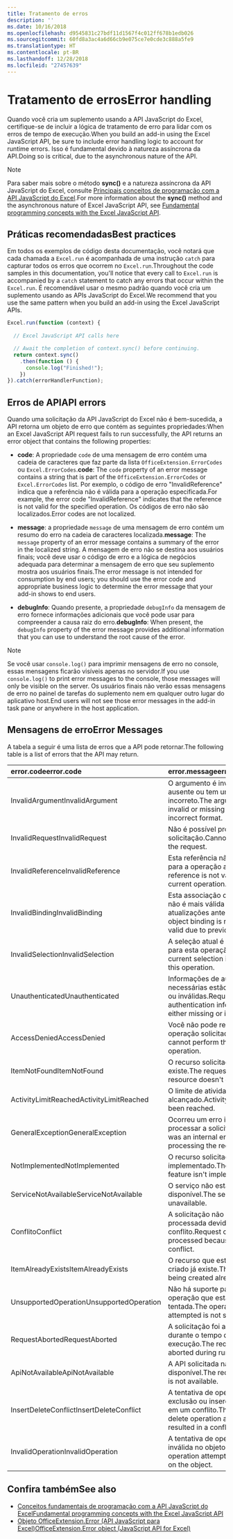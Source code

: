 ```yaml
---
title: Tratamento de erros
description: ''
ms.date: 10/16/2018
ms.openlocfilehash: d9545831c27bdf11d1567f4c012ff678b1edb026
ms.sourcegitcommit: 60fd8a3ac4a6d66cb9e075ce7e0cde3c888a5fe9
ms.translationtype: HT
ms.contentlocale: pt-BR
ms.lasthandoff: 12/28/2018
ms.locfileid: "27457639"
---
```

# <a name="error-handling"></a><span data-ttu-id="5ca24-102">Tratamento de erros</span><span class="sxs-lookup"><span data-stu-id="5ca24-102">Error handling</span></span>

<span data-ttu-id="5ca24-103">Quando você cria um suplemento usando a API JavaScript do Excel, certifique-se de incluir a lógica de tratamento de erro para lidar com os erros de tempo de execução.</span><span class="sxs-lookup"><span data-stu-id="5ca24-103">When you build an add-in using the Excel JavaScript API, be sure to include error handling logic to account for runtime errors.</span></span> <span data-ttu-id="5ca24-104">Isso é fundamental devido à natureza assíncrona da API.</span><span class="sxs-lookup"><span data-stu-id="5ca24-104">Doing so is critical, due to the asynchronous nature of the API.</span></span>

> [!NOTE]
> <span data-ttu-id="5ca24-105">Para saber mais sobre o método **sync()** e a natureza assíncrona da API JavaScript do Excel, consulte [Principais conceitos de programação com a API JavaScript do Excel](excel-add-ins-core-concepts.md).</span><span class="sxs-lookup"><span data-stu-id="5ca24-105">For more information about the **sync()** method and the asynchronous nature of Excel JavaScript API, see [Fundamental programming concepts with the Excel JavaScript API](excel-add-ins-core-concepts.md).</span></span>

## <a name="best-practices"></a><span data-ttu-id="5ca24-106">Práticas recomendadas</span><span class="sxs-lookup"><span data-stu-id="5ca24-106">Best practices</span></span>

<span data-ttu-id="5ca24-107">Em todos os exemplos de código desta documentação, você notará que cada chamada a `Excel.run` é acompanhada de uma instrução `catch` para capturar todos os erros que ocorrem no `Excel.run`.</span><span class="sxs-lookup"><span data-stu-id="5ca24-107">Throughout the code samples in this documentation, you'll notice that every call to `Excel.run` is accompanied by a `catch` statement to catch any errors that occur within the `Excel.run`.</span></span> <span data-ttu-id="5ca24-108">É recomendável usar o mesmo padrão quando você cria um suplemento usando as APIs JavaScript do Excel.</span><span class="sxs-lookup"><span data-stu-id="5ca24-108">We recommend that you use the same pattern when you build an add-in using the Excel JavaScript APIs.</span></span>

```js
Excel.run(function (context) {
  
  // Excel JavaScript API calls here

  // Await the completion of context.sync() before continuing.
  return context.sync()
    .then(function () {
      console.log("Finished!");
    })
}).catch(errorHandlerFunction);
```

## <a name="api-errors"></a><span data-ttu-id="5ca24-109">Erros de API</span><span class="sxs-lookup"><span data-stu-id="5ca24-109">API errors</span></span>

<span data-ttu-id="5ca24-110">Quando uma solicitação da API JavaScript do Excel não é bem-sucedida, a API retorna um objeto de erro que contém as seguintes propriedades:</span><span class="sxs-lookup"><span data-stu-id="5ca24-110">When an Excel JavaScript API request fails to run successfully, the API returns an error object that contains the following properties:</span></span>

- <span data-ttu-id="5ca24-111">**code**:  A propriedade `code` de uma mensagem de erro contém uma cadeia de caracteres que faz parte da lista `OfficeExtension.ErrorCodes` ou `Excel.ErrorCodes`.</span><span class="sxs-lookup"><span data-stu-id="5ca24-111">**code**:  The `code` property of an error message contains a string that is part of the `OfficeExtension.ErrorCodes` or `Excel.ErrorCodes` list.</span></span> <span data-ttu-id="5ca24-112">Por exemplo, o código de erro "InvalidReference" indica que a referência não é válida para a operação especificada.</span><span class="sxs-lookup"><span data-stu-id="5ca24-112">For example, the error code "InvalidReference" indicates that the reference is not valid for the specified operation.</span></span> <span data-ttu-id="5ca24-113">Os códigos de erro não são localizados.</span><span class="sxs-lookup"><span data-stu-id="5ca24-113">Error codes are not localized.</span></span>

- <span data-ttu-id="5ca24-114">**message**: a propriedade `message` de uma mensagem de erro contém um resumo do erro na cadeia de caracteres localizada.</span><span class="sxs-lookup"><span data-stu-id="5ca24-114">**message**: The `message` property of an error message contains a summary of the error in the localized string.</span></span> <span data-ttu-id="5ca24-115">A mensagem de erro não se destina aos usuários finais; você deve usar o código de erro e a lógica de negócios adequada para determinar a mensagem de erro que seu suplemento mostra aos usuários finais.</span><span class="sxs-lookup"><span data-stu-id="5ca24-115">The error message is not intended for consumption by end users; you should use the error code and appropriate business logic to determine the error message that your add-in shows to end users.</span></span>

- <span data-ttu-id="5ca24-116">**debugInfo**: Quando presente, a propriedade `debugInfo` da mensagem de erro fornece informações adicionais que você pode usar para compreender a causa raiz do erro.</span><span class="sxs-lookup"><span data-stu-id="5ca24-116">**debugInfo**: When present, the `debugInfo` property of the error message provides additional information that you can use to understand the root cause of the error.</span></span>

> [!NOTE]
> <span data-ttu-id="5ca24-117">Se você usar `console.log()` para imprimir mensagens de erro no console, essas mensagens ficarão visíveis apenas no servidor.</span><span class="sxs-lookup"><span data-stu-id="5ca24-117">If you use `console.log()` to print error messages to the console, those messages will only be visible on the server.</span></span> <span data-ttu-id="5ca24-118">Os usuários finais não verão essas mensagens de erro no painel de tarefas do suplemento nem em qualquer outro lugar do aplicativo host.</span><span class="sxs-lookup"><span data-stu-id="5ca24-118">End users will not see those error messages in the add-in task pane or anywhere in the host application.</span></span>

## <a name="error-messages"></a><span data-ttu-id="5ca24-119">Mensagens de erro</span><span class="sxs-lookup"><span data-stu-id="5ca24-119">Error Messages</span></span>

<span data-ttu-id="5ca24-120">A tabela a seguir é uma lista de erros que a API pode retornar.</span><span class="sxs-lookup"><span data-stu-id="5ca24-120">The following table is a list of errors that the API may return.</span></span>

|<span data-ttu-id="5ca24-121">error.code</span><span class="sxs-lookup"><span data-stu-id="5ca24-121">error.code</span></span> | <span data-ttu-id="5ca24-122">error.message</span><span class="sxs-lookup"><span data-stu-id="5ca24-122">error.message</span></span> |
|:----------|:--------------|
|<span data-ttu-id="5ca24-123">InvalidArgument</span><span class="sxs-lookup"><span data-stu-id="5ca24-123">InvalidArgument</span></span> |<span data-ttu-id="5ca24-124">O argumento é inválido, está ausente ou tem um formato incorreto.</span><span class="sxs-lookup"><span data-stu-id="5ca24-124">The argument is invalid or missing or has an incorrect format.</span></span>|
|<span data-ttu-id="5ca24-125">InvalidRequest</span><span class="sxs-lookup"><span data-stu-id="5ca24-125">InvalidRequest</span></span>  |<span data-ttu-id="5ca24-126">Não é possível processar a solicitação.</span><span class="sxs-lookup"><span data-stu-id="5ca24-126">Cannot process the request.</span></span>|
|<span data-ttu-id="5ca24-127">InvalidReference</span><span class="sxs-lookup"><span data-stu-id="5ca24-127">InvalidReference</span></span>|<span data-ttu-id="5ca24-128">Esta referência não é válida para a operação atual.</span><span class="sxs-lookup"><span data-stu-id="5ca24-128">This reference is not valid for the current operation.</span></span>|
|<span data-ttu-id="5ca24-129">InvalidBinding</span><span class="sxs-lookup"><span data-stu-id="5ca24-129">InvalidBinding</span></span>  |<span data-ttu-id="5ca24-130">Esta associação de objetos não é mais válida devido às atualizações anteriores.</span><span class="sxs-lookup"><span data-stu-id="5ca24-130">This object binding is no longer valid due to previous updates.</span></span>|
|<span data-ttu-id="5ca24-131">InvalidSelection</span><span class="sxs-lookup"><span data-stu-id="5ca24-131">InvalidSelection</span></span>|<span data-ttu-id="5ca24-132">A seleção atual é inválida para esta operação.</span><span class="sxs-lookup"><span data-stu-id="5ca24-132">The current selection is invalid for this operation.</span></span>|
|<span data-ttu-id="5ca24-133">Unauthenticated</span><span class="sxs-lookup"><span data-stu-id="5ca24-133">Unauthenticated</span></span> |<span data-ttu-id="5ca24-134">Informações de autenticação necessárias estão ausentes ou inválidas.</span><span class="sxs-lookup"><span data-stu-id="5ca24-134">Required authentication information is either missing or invalid.</span></span>|
|<span data-ttu-id="5ca24-135">AccessDenied</span><span class="sxs-lookup"><span data-stu-id="5ca24-135">AccessDenied</span></span> |<span data-ttu-id="5ca24-136">Você não pode realizar a operação solicitada.</span><span class="sxs-lookup"><span data-stu-id="5ca24-136">You cannot perform the requested operation.</span></span>|
|<span data-ttu-id="5ca24-137">ItemNotFound</span><span class="sxs-lookup"><span data-stu-id="5ca24-137">ItemNotFound</span></span> |<span data-ttu-id="5ca24-138">O recurso solicitado não existe.</span><span class="sxs-lookup"><span data-stu-id="5ca24-138">The requested resource doesn't exist.</span></span>|
|<span data-ttu-id="5ca24-139">ActivityLimitReached</span><span class="sxs-lookup"><span data-stu-id="5ca24-139">ActivityLimitReached</span></span>|<span data-ttu-id="5ca24-140">O limite de atividades foi alcançado.</span><span class="sxs-lookup"><span data-stu-id="5ca24-140">Activity limit has been reached.</span></span>|
|<span data-ttu-id="5ca24-141">GeneralException</span><span class="sxs-lookup"><span data-stu-id="5ca24-141">GeneralException</span></span>|<span data-ttu-id="5ca24-142">Ocorreu um erro interno ao processar a solicitação.</span><span class="sxs-lookup"><span data-stu-id="5ca24-142">There was an internal error while processing the request.</span></span>|
|<span data-ttu-id="5ca24-143">NotImplemented</span><span class="sxs-lookup"><span data-stu-id="5ca24-143">NotImplemented</span></span>  |<span data-ttu-id="5ca24-144">O recurso solicitado não foi implementado.</span><span class="sxs-lookup"><span data-stu-id="5ca24-144">The requested feature isn't implemented.</span></span>|
|<span data-ttu-id="5ca24-145">ServiceNotAvailable</span><span class="sxs-lookup"><span data-stu-id="5ca24-145">ServiceNotAvailable</span></span>|<span data-ttu-id="5ca24-146">O serviço não está disponível.</span><span class="sxs-lookup"><span data-stu-id="5ca24-146">The service is unavailable.</span></span>|
|<span data-ttu-id="5ca24-147">Conflito</span><span class="sxs-lookup"><span data-stu-id="5ca24-147">Conflict</span></span>|<span data-ttu-id="5ca24-148">A solicitação não pôde ser processada devido a um conflito.</span><span class="sxs-lookup"><span data-stu-id="5ca24-148">Request could not be processed because of a conflict.</span></span>|
|<span data-ttu-id="5ca24-149">ItemAlreadyExists</span><span class="sxs-lookup"><span data-stu-id="5ca24-149">ItemAlreadyExists</span></span>|<span data-ttu-id="5ca24-150">O recurso que está sendo criado já existe.</span><span class="sxs-lookup"><span data-stu-id="5ca24-150">The resource being created already exists.</span></span>|
|<span data-ttu-id="5ca24-151">UnsupportedOperation</span><span class="sxs-lookup"><span data-stu-id="5ca24-151">UnsupportedOperation</span></span>|<span data-ttu-id="5ca24-152">Não há suporte para a operação que está sendo tentada.</span><span class="sxs-lookup"><span data-stu-id="5ca24-152">The operation being attempted is not supported.</span></span>|
|<span data-ttu-id="5ca24-153">RequestAborted</span><span class="sxs-lookup"><span data-stu-id="5ca24-153">RequestAborted</span></span>|<span data-ttu-id="5ca24-154">A solicitação foi anulada durante o tempo de execução.</span><span class="sxs-lookup"><span data-stu-id="5ca24-154">The request was aborted during run time.</span></span>|
|<span data-ttu-id="5ca24-155">ApiNotAvailable</span><span class="sxs-lookup"><span data-stu-id="5ca24-155">ApiNotAvailable</span></span>|<span data-ttu-id="5ca24-156">A API solicitada não está disponível.</span><span class="sxs-lookup"><span data-stu-id="5ca24-156">The requested API is not available.</span></span>|
|<span data-ttu-id="5ca24-157">InsertDeleteConflict</span><span class="sxs-lookup"><span data-stu-id="5ca24-157">InsertDeleteConflict</span></span>|<span data-ttu-id="5ca24-158">A tentativa de operação de exclusão ou inserção resultou em um conflito.</span><span class="sxs-lookup"><span data-stu-id="5ca24-158">The insert or delete operation attempted resulted in a conflict.</span></span>|
|<span data-ttu-id="5ca24-159">InvalidOperation</span><span class="sxs-lookup"><span data-stu-id="5ca24-159">InvalidOperation</span></span>|<span data-ttu-id="5ca24-160">A tentativa de operação é inválida no objeto.</span><span class="sxs-lookup"><span data-stu-id="5ca24-160">The operation attempted is invalid on the object.</span></span>|

## <a name="see-also"></a><span data-ttu-id="5ca24-161">Confira também</span><span class="sxs-lookup"><span data-stu-id="5ca24-161">See also</span></span>

- [<span data-ttu-id="5ca24-162">Conceitos fundamentais de programação com a API JavaScript do Excel</span><span class="sxs-lookup"><span data-stu-id="5ca24-162">Fundamental programming concepts with the Excel JavaScript API</span></span>](excel-add-ins-core-concepts.md)
- [<span data-ttu-id="5ca24-163">Objeto OfficeExtension.Error (API JavaScript para Excel)</span><span class="sxs-lookup"><span data-stu-id="5ca24-163">OfficeExtension.Error object (JavaScript API for Excel)</span></span>](https://docs.microsoft.com/javascript/api/office/officeextension.error)
